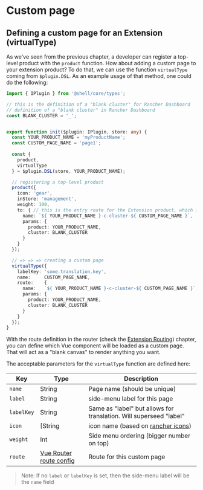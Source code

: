 # Custom page

## Defining a custom page for an Extension (virtualType)
As we've seen from the previous chapter, a developer can register a top-level product with the `product` function. How about adding a custom page to your extension product? To do that, we can use the function `virtualType` coming from `$plugin.DSL`. As an example usage of that method, one could do the following:

```ts
import { IPlugin } from '@shell/core/types';

// this is the definition of a "blank cluster" for Rancher Dashboard
// definition of a "blank cluster" in Rancher Dashboard
const BLANK_CLUSTER = '_';


export function init($plugin: IPlugin, store: any) {
  const YOUR_PRODUCT_NAME = 'myProductName';
  const CUSTOM_PAGE_NAME = 'page1';
  
  const { 
    product,
    virtualType
  } = $plugin.DSL(store, YOUR_PRODUCT_NAME);

  // registering a top-level product
  product({
    icon: 'gear',
    inStore: 'management',
    weight: 100,
    to: { // this is the entry route for the Extension product, which is registered below
      name: `${ YOUR_PRODUCT_NAME }-c-cluster-${ CUSTOM_PAGE_NAME }`,
      params: {
        product: YOUR_PRODUCT_NAME,
        cluster: BLANK_CLUSTER
      }
    }
  });

  // => => => creating a custom page
  virtualType({
    labelKey: 'some.translation.key',
    name:     CUSTOM_PAGE_NAME,
    route:    {
      name:   `${ YOUR_PRODUCT_NAME }-c-cluster-${ CUSTOM_PAGE_NAME }`,
      params: {
        product: YOUR_PRODUCT_NAME,
        cluster: BLANK_CLUSTER
      }
    }
  });
}
```

With the route definition in the router (check the [Extension Routing](#routes-definition-for-an-extension-as-a-top-level-product)) chapter, you can define which Vue component will be loaded as a custom page. That will act as a "blank canvas" to render anything you want.

The acceptable parameters for the `virtualType` function are defined here:

| Key | Type | Description |
| --- | --- | --- |
|`name`| String | Page name (should be unique) |
|`label`| String | side-menu label for this page |
|`labelKey`| String | Same as "label" but allows for translation. Will superseed "label" |
| `icon` | [String | icon name (based on [rancher icons](https://rancher.github.io/icons/)) |
| `weight` | Int |  Side menu ordering (bigger number on top) |
| `route` | [Vue Router route config](https://v3.router.vuejs.org/api/#routes) |  Route for this custom page |

> Note: If no `label` or `labelKey` is set, then the side-menu label will be the `name` field
